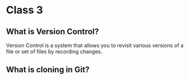 # Class 3

## What is Version Control?
Version Control is a system that allows you to revisit various versions of a file or set of files by recording changes.

## What is cloning in Git?
